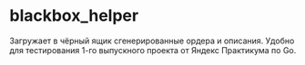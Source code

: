 # blackbox_helper
Загружает в чёрный ящик сгенерированные ордера и описания. Удобно для тестирования 1-го выпускного проекта от Яндекс Практикума по Go.
